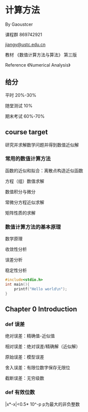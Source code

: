 # 计算方法

By Gaoustcer

课程群 869742921

jiangy@ustc.edu.cn

教材 《数值计算方法与算法》 第三版

Reference 《Numerical Analysis》

## 给分

平时 20%-30%

随堂测试 10%

期末考试 60%-70%

## course target

研究并求解数学问题并得到数值近似解

### 常用的数值计算方法

函数的近似和拟合：离散点构造近似函数

方程（组）数值求解

数值积分与微分

常微分方程近似求解

矩阵性质的求解

### 数值计算方法的基本原理

数学原理

收敛性分析

误差分析

稳定性分析

```C++
#include<stdio.h>
int main(){
    printf("Hello world\n");
}
```

## Chapter 0 Introduction

### def  误差

绝对误差：精确值-近似值

相对误差：绝对误差/精确解（近似解）

原始误差：模型误差

舍入误差：有限位数字保存无限位

截断误差：无穷级数

### def 有效位数

|x*-x|<0.5* 10^-p p为最大的非负整数

